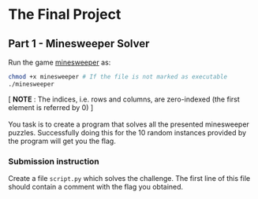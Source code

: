 # The Final Project

## Part 1 - Minesweeper Solver

Run the game [minesweeper](./minesweeper) as:
```bash
chmod +x minesweeper # If the file is not marked as executable
./minesweeper
```
[ <b>NOTE</b> : The indices, i.e. rows and columns, are zero-indexed (the first element is referred by 0) ] <br>
<br>
You task is to create a program that solves all the presented minesweeper puzzles. 
Successfully doing this for the 10 random instances provided by the program will get you the flag.

### Submission instruction
Create a file `script.py` which solves the challenge. The first line of this file should contain a comment with the flag you obtained.
